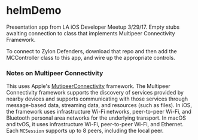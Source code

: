 # helmDemo


Presentation app from LA iOS Developer Meetup 3/29/17. Empty stubs awaiting connection to class that implements Multipeer Connectivity Framework. 

To connect to Zylon Defenders, download that repo and then add the MCController class to this app, and wire up the appropriate controls.  


### Notes on Multipeer Connectivity 
This uses Apple's [MutipeerConnectivity](https://developer.apple.com/reference/multipeerconnectivity) framework. The Multipeer Connectivity framework supports the discovery of services provided by nearby devices and supports communicating with those services through message-based data, streaming data, and resources (such as files). In iOS, the framework uses infrastructure Wi-Fi networks, peer-to-peer Wi-Fi, and Bluetooth personal area networks for the underlying transport. In macOS and tvOS, it uses infrastructure Wi-Fi, peer-to-peer Wi-Fi, and Ethernet. Each `MCSession` supports up to 8 peers, including the local peer.



